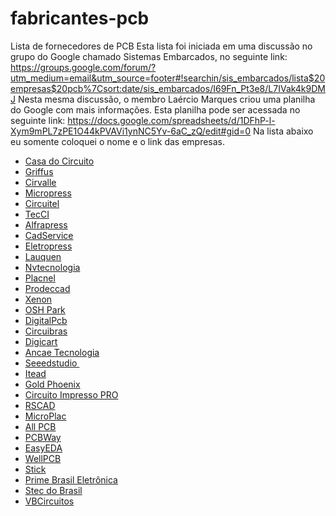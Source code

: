 # fabricantes-pcb
Lista de fornecedores de PCB
Esta lista foi iniciada em uma discussão no grupo do Google chamado Sistemas Embarcados, no seguinte link: https://groups.google.com/forum/?utm_medium=email&utm_source=footer#!searchin/sis_embarcados/lista$20empresas$20pcb%7Csort:date/sis_embarcados/I69Fn_Pt3e8/L7IVak4k9DMJ
Nesta mesma discussão, o membro Laércio Marques criou uma planilha do Google com mais informações. Esta planilha pode ser acessada no seguinte link: https://docs.google.com/spreadsheets/d/1DFhP-l-Xym9mPL7zPE1O44kPVAVi1ynNC5Yv-6aC_zQ/edit#gid=0
Na lista abaixo eu somente coloquei o nome e o link das empresas.

 - [Casa do Circuito](http://www.casadocircuito.com.br/)
 - [Griffus](http://www.griffus.com.br)
 - [Cirvalle](http://www.cirvale.com.br)
 - [Micropress](http://www.micropress.com.br)
 - [Circuitel](http://www.circuitel.com.br)
 - [TecCI](http://www.tec-ci.com.br)
 - [Alfrapress](http://www.alfapress.com)
 - [CadService](http://www.cadservice.com.br)
 - [Eletropress](http://www.eletropress.com.br)
 - [Lauquen](http://www.lauquen.com.br)
 - [Nvtecnologia](http://www.nvtecnologia.com.br)
 - [Placnel](http://www.placnel.com.br)
 - [Prodeccad](http://www.prodeccad.com.br)
 - [Xenon](http://www.xenon-tech.com)
 - [OSH Park](http://www.oshpark.com)
 - [DigitalPcb](http://www.digital.ind.br)
 - [Circuibras](http://www.circuibras.com.br)
 - [Digicart](http://www.digicart.com.br)
 - [Ancae Tecnologia](http://www.ancae.com.br)
 - [Seeedstudio ](http://www.seeedstudio.com/depot)
 - [Itead](https://www.itead.cc/open-pcb.html)
 - [Gold Phoenix](http://www.goldphoenixpcb.com)
 - [Circuito Impresso PRO](http://www.circuitoimpressopro.com.br/placas_de_circuito_impresso.html)
 - [RSCAD](http://www.rscad.com.br)
 - [MicroPlac](http://www.microplac.com.br)
 - [All PCB](http://www.allpcb.com)
 - [PCBWay](https://www.pcbway.com)
 - [EasyEDA](http://www.easyeda.com)
 - [WellPCB](http://www.wellpcb.com)
 - [Stick](http://www.stick.ind.br)
 - [Prime Brasil Eletrônica](http://www.primebrasileletronica.com.br)
 - [Stec do Brasil](http://www.stecdobrasil.com.br/)
 - [VBCircuitos](http://www.vbcircuitos.com.br)
 
